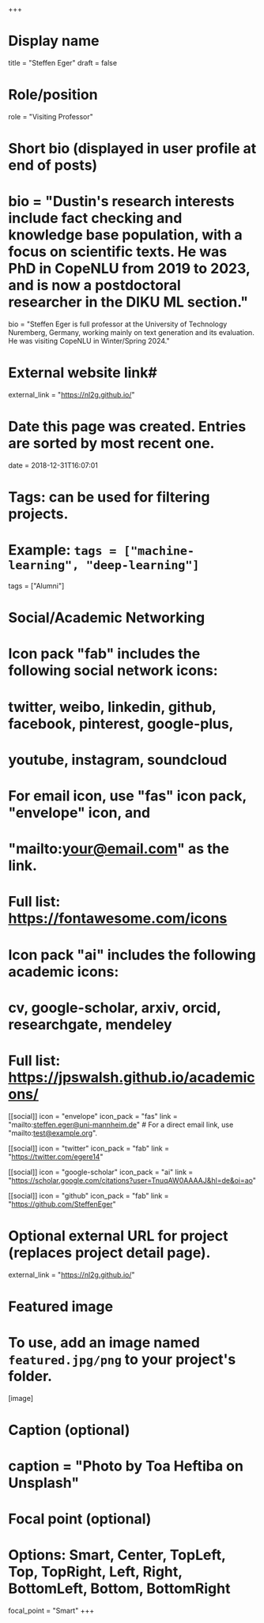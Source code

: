 +++
# Display name
title = "Steffen Eger"
draft = false

# Role/position
role = "Visiting Professor"

# Short bio (displayed in user profile at end of posts)
# bio = "Dustin's research interests include fact checking and knowledge base population, with a focus on scientific texts. He was PhD in CopeNLU from 2019 to 2023, and is now a postdoctoral researcher in the DIKU ML section."
bio = "Steffen Eger is full professor at the University of Technology Nuremberg, Germany, working mainly on text generation and its evaluation. He was visiting CopeNLU in Winter/Spring 2024."

# External website link#
external_link = "https://nl2g.github.io/"

# Date this page was created. Entries are sorted by most recent one.
date = 2018-12-31T16:07:01

# Tags: can be used for filtering projects.
# Example: `tags = ["machine-learning", "deep-learning"]`
tags = ["Alumni"]

# Social/Academic Networking
#
# Icon pack "fab" includes the following social network icons:
#
#   twitter, weibo, linkedin, github, facebook, pinterest, google-plus,
#   youtube, instagram, soundcloud
#
#   For email icon, use "fas" icon pack, "envelope" icon, and
#   "mailto:your@email.com" as the link.
#
#   Full list: https://fontawesome.com/icons
#
# Icon pack "ai" includes the following academic icons:
#
#   cv, google-scholar, arxiv, orcid, researchgate, mendeley
#
#   Full list: https://jpswalsh.github.io/academicons/

[[social]]
icon = "envelope"
icon_pack = "fas"
link = "mailto:steffen.eger@uni-mannheim.de"  # For a direct email link, use "mailto:test@example.org".

[[social]]
icon = "twitter"
icon_pack = "fab"
link = "https://twitter.com/egere14"

[[social]]
icon = "google-scholar"
icon_pack = "ai"
link = "https://scholar.google.com/citations?user=TnuqAW0AAAAJ&hl=de&oi=ao"

[[social]]
icon = "github"
icon_pack = "fab"
link = "https://github.com/SteffenEger"



# Optional external URL for project (replaces project detail page).
external_link = "https://nl2g.github.io/"

# Featured image
# To use, add an image named `featured.jpg/png` to your project's folder. 
[image]
  # Caption (optional)
  # caption = "Photo by Toa Heftiba on Unsplash"

  # Focal point (optional)
  # Options: Smart, Center, TopLeft, Top, TopRight, Left, Right, BottomLeft, Bottom, BottomRight
  focal_point = "Smart"
+++
